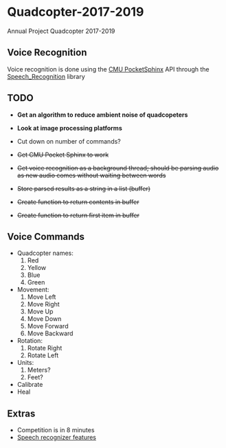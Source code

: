 # Quadcopter-2017-2019
Annual Project Quadcopter 2017-2019

## Voice Recognition
Voice recognition is done using the [CMU PocketSphinx](https://github.com/bambocher/pocketsphinx-python) API through the [Speech_Recognition](https://github.com/Uberi/speech_recognition) library

## TODO

- **Get an algorithm to reduce ambient noise of quadcopeters**
- **Look at image processing platforms**
- Cut down on number of commands?


- ~~Get CMU Pocket Sphinx to work~~
- ~~Get voice recognition as a background thread; should be parsing audio as new audio comes without waiting between words~~
- ~~Store parsed results as a string in a list (buffer)~~
- ~~Create function to return contents in buffer~~
- ~~Create function to return first item in buffer~~

## Voice Commands

- Quadcopter names:
	1. Red
	2. Yellow
	3. Blue
	4. Green
- Movement:
	1. Move Left
	2. Move Right
	3. Move Up
	4. Move Down
	5. Move Forward
	6. Move Backward
- Rotation:
	1. Rotate Right
	2. Rotate Left
- Units:
	1. Meters?
	2. Feet?
- Calibrate
- Heal

## Extras
- Competition is in 8 minutes
- [Speech recognizer features](https://github.com/Uberi/speech_recognition/blob/master/examples/special_recognizer_features.py)
